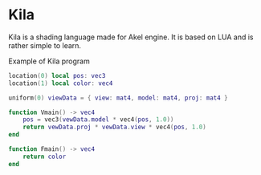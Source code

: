 # Kila

Kila is a shading language made for Akel engine. It is based on LUA and is rather simple to learn.

Example of Kila program

```lua
location(0) local pos: vec3
location(1) local color: vec4

uniform(0) viewData = { view: mat4, model: mat4, proj: mat4 }

function Vmain() -> vec4
    pos = vec3(vewData.model * vec4(pos, 1.0))
    return vewData.proj * vewData.view * vec4(pos, 1.0)
end

function Fmain() -> vec4
    return color
end
```
